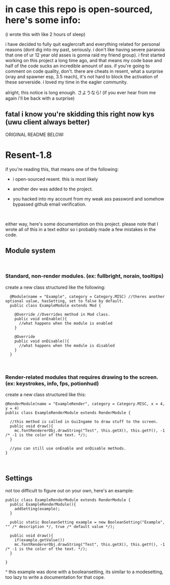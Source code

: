 # in case this repo is open-sourced, here's some info:

(i wrote this with like 2 hours of sleep)

i have decided to fully quit eaglercraft and everything related for personal reasons (dont dig into my past, seriously. i don't like having severe paranoia that one of ur 12 year old asses is gonna raid my friend group). i first started working on this project a long time ago, and that means my code base and half of the code sucks an incredible amount of ass. if you're going to comment on code quality, don't. there are cheats in resent, what a surprise (xray and spawner esp, 3.5 reach), it's not hard to block the activation of these serverside. i loved my time in the eagler community.


alright, this notice is long enough. さようなら! (if you ever hear from me again i'll be back with a surprise)


## fatal i know you're skidding this right now kys (uwu client always better)


ORIGINAL README BELOW:

# Resent-1.8


if you're reading this, that means one of the following:


* i open-sourced resent. this is most likely

* another dev was added to the project.

* you hacked into my account from my weak ass password and somehow bypassed github email verification.

&nbsp;
&nbsp;
&nbsp;

either way, here's some documentation on this project.
please note that I wrote all of this in a text editor so i probably made a few mistakes in the code.



## Module system
&nbsp;
&nbsp;
### Standard, non-render modules. (ex: fullbright, norain, tooltips)

create a new class structured like the following:


```
  @Module(name = "Example", category = Category.MISC) //theres another optional value, hasSetting, set to false by default.
  public class ExampleModule extends Mod {
    
    @Override //Overrides method in Mod class.
    public void onEnable(){
      //what happens when the module is enabled
    }
    
    @Override
    public void onDisable(){
      //what happens when the module is disabled
    }
  }
```    
&nbsp;
&nbsp;

### Render-related modules that requires drawing to the screen. (ex: keystrokes, info, fps, potionhud)


create a new class structured like this:

```
@RenderModule(name = "ExampleRender", category = Category.MISC, x = 4, y = 4)
public class ExampleRenderModule extends RenderModule {
  
  //this method is called in GuiIngame to draw stuff to the screen.
  public void draw(){
    mc.fontRendererObj.drawString("Test", this.getX(), this.getY(), -1 /* -1 is the color of the text. */);
  }
  
  //you can still use onEnable and onDisable methods.
}
```

&nbsp;

## Settings

not too difficult to figure out on your own, here's an example:

```
public class ExampleRenderModule extends RenderModule {
  public ExampleRenderModule(){
    addSetting(example);
  }
  
  public static BooleanSetting example = new BooleanSetting("Example", "" /* description */, true /* default value */);
  
  public void draw(){
    if(example.getValue())
    mc.fontRendererObj.drawString("Test", this.getX(), this.getY(), -1 /* -1 is the color of the text. */);
  }
  
}
```

^ this example was done with a booleansetting, its similar to a modesetting, too lazy to write a documentation for that cope.


